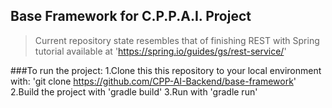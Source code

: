 Base Framework for C.P.P.A.I. Project
-------
> Current repository state resembles that of finishing REST with Spring tutorial available at 'https://spring.io/guides/gs/rest-service/'

###To run the project:
1.Clone this this repository to your local environment with: 'git clone https://github.com/CPP-AI-Backend/base-framework'
2.Build the project with 'gradle build'
3.Run with 'gradle run'



